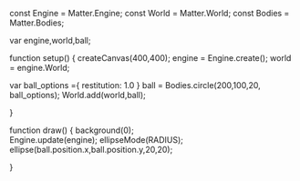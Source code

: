 const Engine = Matter.Engine;
const World = Matter.World;
const Bodies = Matter.Bodies;


var engine,world,ball;


function setup() {
  createCanvas(400,400);
  engine = Engine.create();
  world = engine.World;

  var ball_options ={
     restitution: 1.0
     }
      ball = Bodies.circle(200,100,20, ball_options);
       World.add(world,ball);
 
  
}

function draw() {
  background(0);  
 Engine.update(engine);
 ellipseMode(RADIUS);
 ellipse(ball.position.x,ball.position.y,20,20);

}
